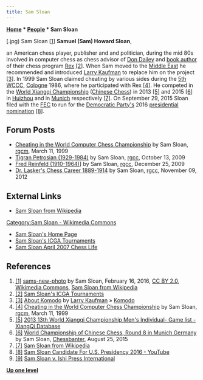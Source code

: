 ```yaml
---
title: Sam Sloan
---
```

**[Home](Home "Home") \* [People](People "People") \* Sam Sloan**



[.jpg) Sam Sloan <a id="cite-note-1" href="#cite-ref-1">[1]</a>
**Samuel (Sam) Howard Sloan**,   

an American chess player, publisher and and politician, during the mid 80s involved in computer chess as chess advisor of [Don Dailey](Don_Dailey "Don Dailey") and [book author](Category:Opening_Book_Author "Category:Opening Book Author") of their chess program [Rex](Rex "Rex") <a id="cite-note-2" href="#cite-ref-2">[2]</a>. When Sam moved to the [Middle East](https://en.wikipedia.org/wiki/Middle_East) he recommended and introduced [Larry Kaufman](Larry_Kaufman "Larry Kaufman") to replace him on the project <a id="cite-note-3" href="#cite-ref-3">[3]</a>. In 1999 Sam Sloan claimed cheating by various sides during the [5th WCCC](WCCC_1986 "WCCC 1986"), [Cologne](https://en.wikipedia.org/wiki/Cologne) 1986, where he participated with Rex <a id="cite-note-4" href="#cite-ref-4">[4]</a>. He competed in the [World Xiangqi Championship](https://en.wikipedia.org/wiki/World_Xiangqi_Championship) ([Chinese Chess](Chinese_Chess "Chinese Chess")) in 2013 <a id="cite-note-5" href="#cite-ref-5">[5]</a> and 2015 <a id="cite-note-6" href="#cite-ref-6">[6]</a> in [Huizhou](https://en.wikipedia.org/wiki/Huizhou) and in [Munich](https://en.wikipedia.org/wiki/Munich) respectively <a id="cite-note-7" href="#cite-ref-7">[7]</a>. On September 29, 2015 Sloan filed with the [FEC](https://en.wikipedia.org/wiki/Federal_Election_Commission) to run for the [Democratic Party's](https://en.wikipedia.org/wiki/Democratic_Party_%28United_States%29) 2016 [presidential nomination](https://en.wikipedia.org/wiki/Presidential_nominee) <a id="cite-note-8" href="#cite-ref-8">[8]</a>. 



## Forum Posts


* [Cheating in the World Computer Chess Championship](https://groups.google.com/d/msg/rec.games.chess.misc/X55KPCMZeSA/uI2MGxwQsrQJ) by Sam Sloan, [rgcm](Computer_Chess_Forums "Computer Chess Forums"), March 11, 1999
* [Tigran Petrosian (1929-1984)](https://groups.google.com/d/msg/rec.games.chess.computer/er4I9a9hJjk/RnSvwBQ5-7cJ) by Sam Sloan, [rgcc](Computer_Chess_Forums "Computer Chess Forums"), October 13, 2009
* [Fred Reinfeld (1910-1964)](https://groups.google.com/d/msg/rec.games.chess.computer/DAsHJXj8ifI/94P8toSy0acJ)] by Sam Sloan, [rgcc](Computer_Chess_Forums "Computer Chess Forums"), December 25, 2009
* [Dr. Lasker's Chess Career 1889-1914](https://groups.google.com/d/msg/rec.games.chess.computer/05FEOjJoBoo/aqpYqNlH7_8J) by Sam Sloan, [rgcc](Computer_Chess_Forums "Computer Chess Forums"), November 09, 2012


## External Links


* [Sam Sloan from Wikipedia](https://en.wikipedia.org/wiki/Sam_Sloan)


 [Category:Sam Sloan - Wikimedia Commons](https://commons.wikimedia.org/wiki/Category:Sam_Sloan)
* [Sam Sloan's Home Page](http://www.anusha.com/)
* [Sam Sloan's ICGA Tournaments](https://www.game-ai-forum.org/icga-tournaments/person.php?id=443)
* [Sam Sloan April 2007 Chess Life](http://www.checkmate.us/Sloan.htm)


## References


1. <a id="cite-ref-1" href="#cite-note-1">[1]</a> [sams-new-photo](https://commons.wikimedia.org/wiki/File:Sam_Sloan_%2824774488070%29.jpg) by Sam Sloan, February 16, 2016, [CC BY 2.0](https://creativecommons.org/licenses/by/2.0/deed.en), [Wikimedia Commons](https://en.wikipedia.org/wiki/Wikimedia_Commons), [Sam Sloan from Wikipedia](https://en.wikipedia.org/wiki/Sam_Sloan)
2. <a id="cite-ref-2" href="#cite-note-2">[2]</a> [Sam Sloan's ICGA Tournaments](https://www.game-ai-forum.org/icga-tournaments/person.php?id=443)
3. <a id="cite-ref-3" href="#cite-note-3">[3]</a> [About Komodo](https://komodochess.com/store/pages.php?cmsid=13) by [Larry Kaufman](Larry_Kaufman "Larry Kaufman") » [Komodo](Komodo "Komodo")
4. <a id="cite-ref-4" href="#cite-note-4">[4]</a> [Cheating in the World Computer Chess Championship](https://groups.google.com/d/msg/rec.games.chess.misc/X55KPCMZeSA/uI2MGxwQsrQJ) by Sam Sloan, [rgcm](Computer_Chess_Forums "Computer Chess Forums"), March 11, 1999
5. <a id="cite-ref-5" href="#cite-note-5">[5]</a> [2013 13th World Xiangqi Championship Men's Individual- Game list -XiangQi Database](http://www.01xq.com/archives/Gamelist.asp?eid=100001574)
6. <a id="cite-ref-6" href="#cite-note-6">[6]</a> [World Championship of Chinese Chess, Round 8 in Munich Germany](http://www.chessbanter.com/rec-games-chess-misc-chess/54803-world-championship-chinese-chess-round.html) by Sam Sloan, [Chessbanter](http://www.chessbanter.com/), August 25, 2015
7. <a id="cite-ref-7" href="#cite-note-7">[7]</a> [Sam Sloan from Wikipedia](https://en.wikipedia.org/wiki/Sam_Sloan)
8. <a id="cite-ref-8" href="#cite-note-8">[8]</a> [Sam Sloan Candidate For U.S. Presidency 2016 - YouTube](https://www.youtube.com/channel/UCi8-7xO_Uk9eXJMHL2io_aw)
9. <a id="cite-ref-9" href="#cite-note-9">[9]</a> [Sam Sloan v. Ishi Press International](http://www.anusha.com/flahert2.htm)

**[Up one level](People "People")**







 
